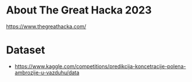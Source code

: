 # About The Great Hacka 2023
https://www.thegreathacka.com/ 

# Dataset 
- https://www.kaggle.com/competitions/predikcija-koncetracije-polena-ambrozije-u-vazduhu/data 
